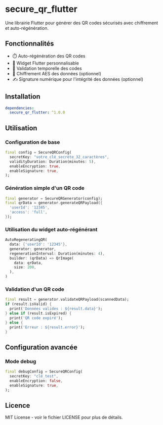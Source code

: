 # secure_qr_flutter

Une librairie Flutter pour générer des QR codes sécurisés avec chiffrement et auto-régénération.

## Fonctionnalités

- ⏱️ Auto-régénération des QR codes
- 🎨 Widget Flutter personnalisable
- 🔄 Validation temporelle des codes
- 🔐 Chiffrement AES des données (optionnel)
- ✍️ Signature numérique pour l'intégrité des données (optionnel)

## Installation

```yaml
dependencies:
  secure_qr_flutter: ^1.0.0
```

## Utilisation

### Configuration de base

```dart
final config = SecureQRConfig(
  secretKey: "votre_clé_secrète_32_caractères",
  validityDuration: Duration(minutes: 5),
  enableEncryption: true,
  enableSignature: true,
);
```

### Génération simple d'un QR code

```dart
final generator = SecureQRGenerator(config);
final qrData = generator.generateQRPayload({
  'userId': '12345',
  'access': 'full',
});
```

### Utilisation du widget auto-régénérant

```dart
AutoRegeneratingQR(
  data: {'userId': '12345'},
  generator: generator,
  regenerationInterval: Duration(minutes: 4),
  builder: (qrData) => QrImage(
    data: qrData,
    size: 200,
  ),
)
```

### Validation d'un QR code

```dart
final result = generator.validateQRPayload(scannedData);
if (result.isValid) {
  print('Données valides : ${result.data}');
} else if (result.isExpired) {
  print('QR code expiré');
} else {
  print('Erreur : ${result.error}');
}
```

## Configuration avancée

### Mode debug

```dart
final debugConfig = SecureQRConfig(
  secretKey: "clé_test",
  enableEncryption: false,
  enableSignature: true,
);
```

## Licence

MIT License - voir le fichier LICENSE pour plus de détails.